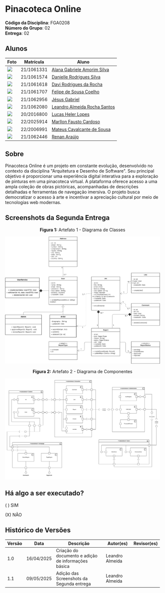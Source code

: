 # Pinacoteca Online

**Código da Disciplina**: FGA0208<br>
**Número do Grupo**: 02<br>
**Entrega**: 02<br>

## Alunos

| Foto                                                          | Matrícula  | Aluno                                                           |
| ------------------------------------------------------------- | ---------- | --------------------------------------------------------------- |
| <img src="https://github.com/alanagabriele.png" width="100"/> | 21/1061331 | [Alana Gabriele Amorim Silva](https://github.com/alanagabriele) |
| <img src="https://github.com/Danizelle.png" width="100"/>     | 21/1061574 | [Danielle Rodrigues Silva](https://github.com/Danizelle)        |
| <img src="https://github.com/DaviRogs.png" width="100"/>      | 21/1061618 | [Davi Rodrigues da Rocha](https://github.com/DaviRogs)          |
| <img src="https://github.com/fsousac.png" width="100"/>       | 21/1061707 | [Felipe de Sousa Coelho](https://github.com/fsousac)            |
| <img src="https://github.com/xGabrielCv.png" width="100"/>    | 21/1062956 | [Jésus Gabriel](https://github.com/xGabrielCv)                  |
| <img src="https://github.com/LeanArs.png" width="100"/>       | 21/1062080 | [Leandro Almeida Rocha Santos](https://github.com/LeanArs)      |
| <img src="https://github.com/akaeboshi.png" width="100"/>     | 20/2016800 | [Lucas Heler Lopes](https://github.com/akaeboshi)               |
| <img src="https://github.com/m4rllon.png" width="100"/>       | 22/2025914 | [Marllon Fausto Cardoso](https://github.com/m4rllon)            |
| <img src="https://github.com/mateuscavati.png" width="100"/>  | 22/2006991 | [Mateus Cavalcante de Sousa](https://github.com/mateuscavati)   |
| <img src="https://github.com/renantfm4.png" width="100"/>     | 21/1062446 | [Renan Araújo](https://github.com/renantfm4)                    |

## Sobre

Pinacoteca Online é um projeto em constante evolução, desenvolvido no contexto da disciplina "Arquitetura e Desenho de Software". Seu principal objetivo é proporcionar uma experiência digital interativa para a exploração de pinturas em uma pinacoteca virtual. A plataforma oferece acesso a uma ampla coleção de obras pictóricas, acompanhadas de descrições detalhadas e ferramentas de navegação imersiva. O projeto busca democratizar o acesso à arte e incentivar a apreciação cultural por meio de tecnologias web modernas.

## Screenshots da Segunda Entrega

<div style="text-align: center;"> <b>Figura 1:</b> Artefato 1 - Diagrama de Classes</div>
<div style="text-align: center;"> 

![artefato1](Modelagem/assets/diagrams/Classe%20UML.png)

</div>

<div style="text-align: center;"> <b>Figura 2:</b> Artefato 2 - Diagrama de Componentes</div>
<div style="text-align: center;"> 

![artefato2](Modelagem/assets/images/DiagramaComponentesv3.png)

</div>

## Há algo a ser executado?

( ) SIM

(X) NÃO

<!-- ## Informações Complementares

Quaisquer outras informações adicionais podem ser descritas nessa seção. -->

## Histórico de Versões

| Versão | Data       | Descrição                                           | Autor(es)       | Revisor(es) |
| ------ | ---------- | --------------------------------------------------- | --------------- | ----------- |
| 1.0    | 16/04/2025 | Criação do documento e adição de informações básica | Leandro Almeida |             |
| 1.1    | 09/05/2025 | Adição das Screenshots da Segunda entrega           | Leandro Almeida |             |
